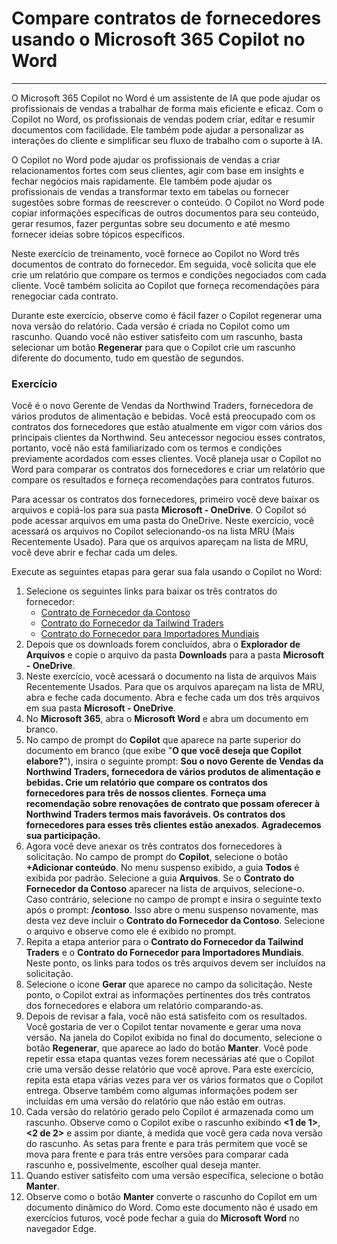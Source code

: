 
# Compare contratos de fornecedores usando o Microsoft 365 Copilot no Word
---
O Microsoft 365 Copilot no Word é um assistente de IA que pode ajudar os profissionais de vendas a trabalhar de forma mais eficiente e eficaz. Com o Copilot no Word, os profissionais de vendas podem criar, editar e resumir documentos com facilidade. Ele também pode ajudar a personalizar as interações do cliente e simplificar seu fluxo de trabalho com o suporte à IA.

O Copilot no Word pode ajudar os profissionais de vendas a criar relacionamentos fortes com seus clientes, agir com base em insights e fechar negócios mais rapidamente. Ele também pode ajudar os profissionais de vendas a transformar texto em tabelas ou fornecer sugestões sobre formas de reescrever o conteúdo. O Copilot no Word pode copiar informações específicas de outros documentos para seu conteúdo, gerar resumos, fazer perguntas sobre seu documento e até mesmo fornecer ideias sobre tópicos específicos.

Neste exercício de treinamento, você fornece ao Copilot no Word três documentos de contrato do fornecedor. Em seguida, você solicita que ele crie um relatório que compare os termos e condições negociados com cada cliente. Você também solicita ao Copilot que forneça recomendações para renegociar cada contrato.

Durante este exercício, observe como é fácil fazer o Copilot regenerar uma nova versão do relatório. Cada versão é criada no Copilot como um rascunho. Quando você não estiver satisfeito com um rascunho, basta selecionar um botão **Regenerar** para que o Copilot crie um rascunho diferente do documento, tudo em questão de segundos.

### Exercício

Você é o novo Gerente de Vendas da Northwind Traders, fornecedora de vários produtos de alimentação e bebidas. Você está preocupado com os contratos dos fornecedores que estão atualmente em vigor com vários dos principais clientes da Northwind. Seu antecessor negociou esses contratos, portanto, você não está familiarizado com os termos e condições previamente acordados com esses clientes. Você planeja usar o Copilot no Word para comparar os contratos dos fornecedores e criar um relatório que compare os resultados e forneça recomendações para contratos futuros.

Para acessar os contratos dos fornecedores, primeiro você deve baixar os arquivos e copiá-los para sua pasta **Microsoft - OneDrive**. O Copilot só pode acessar arquivos em uma pasta do OneDrive. Neste exercício, você acessará os arquivos no Copilot selecionando-os na lista MRU (Mais Recentemente Usado). Para que os arquivos apareçam na lista de MRU, você deve abrir e fechar cada um deles.

Execute as seguintes etapas para gerar sua fala usando o Copilot no Word:

1. Selecione os seguintes links para baixar os três contratos do fornecedor:
     - [Contrato de Fornecedor da Contoso](https://go.microsoft.com/fwlink/?linkid=2268925)
     - [Contrato do Fornecedor da Tailwind Traders](https://go.microsoft.com/fwlink/?linkid=2269128)
     - [Contrato do Fornecedor para Importadores Mundiais](https://go.microsoft.com/fwlink/?linkid=2268931)
1. Depois que os downloads forem concluídos, abra o **Explorador de Arquivos** e copie o arquivo da pasta **Downloads** para a pasta **Microsoft - OneDrive**.
1. Neste exercício, você acessará o documento na lista de arquivos Mais Recentemente Usados. Para que os arquivos apareçam na lista de MRU, abra e feche cada documento. Abra e feche cada um dos três arquivos em sua pasta **Microsoft - OneDrive**.
1. No **Microsoft 365**, abra o **Microsoft Word** e abra um documento em branco.
1. No campo de prompt do **Copilot** que aparece na parte superior do documento em branco (que exibe "**O que você deseja que Copilot elabore?**"), insira o seguinte prompt: **Sou o novo Gerente de Vendas da Northwind Traders, fornecedora de vários produtos de alimentação e bebidas. Crie um relatório que compare os contratos dos fornecedores para três de nossos clientes**. **Forneça uma recomendação sobre renovações de contrato que possam oferecer à Northwind Traders termos mais favoráveis. Os contratos dos fornecedores para esses três clientes estão anexados**. **Agradecemos sua participação.**
1. Agora você deve anexar os três contratos dos fornecedores à solicitação. No campo de prompt do **Copilot**, selecione o botão **+Adicionar conteúdo**. No menu suspenso exibido, a guia **Todos** é exibida por padrão. Selecione a guia **Arquivos**. Se o **Contrato do Fornecedor da Contoso** aparecer na lista de arquivos, selecione-o. Caso contrário, selecione no campo de prompt e insira o seguinte texto após o prompt: **/contoso**. Isso abre o menu suspenso novamente, mas desta vez deve incluir o **Contrato do Fornecedor da Contoso**. Selecione o arquivo e observe como ele é exibido no prompt.
1. Repita a etapa anterior para o **Contrato do Fornecedor da Tailwind Traders** e o **Contrato do Fornecedor para Importadores Mundiais**. Neste ponto, os links para todos os três arquivos devem ser incluídos na solicitação.
1. Selecione o ícone **Gerar** que aparece no campo da solicitação. Neste ponto, o Copilot extrai as informações pertinentes dos três contratos dos fornecedores e elabora um relatório comparando-as.
1. Depois de revisar a fala, você não está satisfeito com os resultados. Você gostaria de ver o Copilot tentar novamente e gerar uma nova versão. Na janela do Copilot exibida no final do documento, selecione o botão **Regenerar**, que aparece ao lado do botão **Manter**. Você pode repetir essa etapa quantas vezes forem necessárias até que o Copilot crie uma versão desse relatório que você aprove. Para este exercício, repita esta etapa várias vezes para ver os vários formatos que o Copilot entrega. Observe também como algumas informações podem ser incluídas em uma versão do relatório que não estão em outras. 
1. Cada versão do relatório gerado pelo Copilot é armazenada como um rascunho. Observe como o Copilot exibe o rascunho exibindo **<1 de 1>**, **<2 de 2>** e assim por diante, à medida que você gera cada nova versão do rascunho. As setas para frente e para trás permitem que você se mova para frente e para trás entre versões para comparar cada rascunho e, possivelmente, escolher qual deseja manter. 
1. Quando estiver satisfeito com uma versão específica, selecione o botão **Manter**.
1. Observe como o botão **Manter** converte o rascunho do Copilot em um documento dinâmico do Word. Como este documento não é usado em exercícios futuros, você pode fechar a guia do **Microsoft Word** no navegador Edge. 
